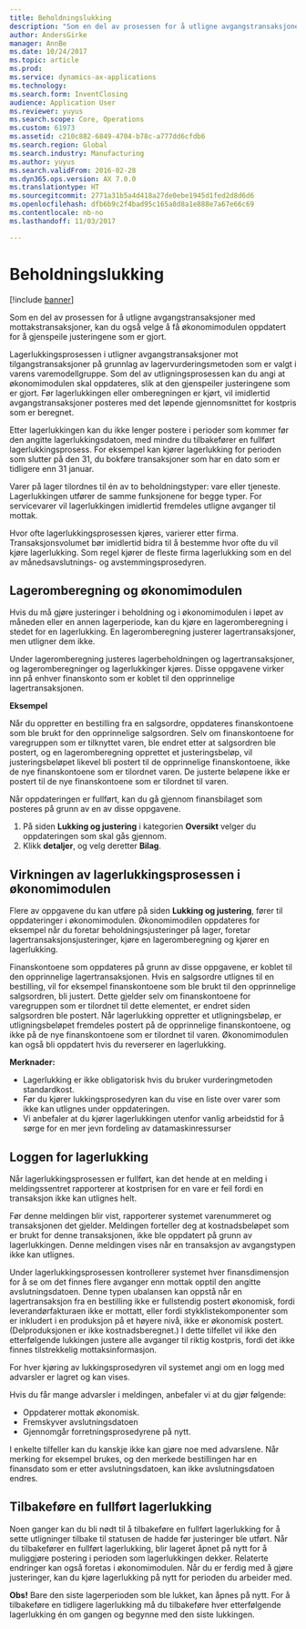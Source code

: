 ```yaml
---
title: Beholdningslukking
description: "Som en del av prosessen for å utligne avgangstransaksjoner med mottakstransaksjoner, kan du også velge å få økonomimodulen oppdatert for å gjenspeile justeringene som er gjort."
author: AndersGirke
manager: AnnBe
ms.date: 10/24/2017
ms.topic: article
ms.prod: 
ms.service: dynamics-ax-applications
ms.technology: 
ms.search.form: InventClosing
audience: Application User
ms.reviewer: yuyus
ms.search.scope: Core, Operations
ms.custom: 61973
ms.assetid: c210c882-6849-4704-b78c-a777dd6cfdb6
ms.search.region: Global
ms.search.industry: Manufacturing
ms.author: yuyus
ms.search.validFrom: 2016-02-28
ms.dyn365.ops.version: AX 7.0.0
ms.translationtype: HT
ms.sourcegitcommit: 2771a31b5a4d418a27de0ebe1945d1fed2d8d6d6
ms.openlocfilehash: dfb6b9c2f4bad95c165a8d8a1e888e7a67e66c69
ms.contentlocale: nb-no
ms.lasthandoff: 11/03/2017

---
```


# <a name="inventory-close"></a>Beholdningslukking

[!include [banner](../includes/banner.md)]

Som en del av prosessen for å utligne avgangstransaksjoner med mottakstransaksjoner, kan du også velge å få økonomimodulen oppdatert for å gjenspeile justeringene som er gjort.

Lagerlukkingsprosessen i utligner avgangstransaksjoner mot tilgangstransaksjoner på grunnlag av lagervurderingsmetoden som er valgt i varens varemodellgruppe. Som del av utligningsprosessen kan du angi at økonomimodulen skal oppdateres, slik at den gjenspeiler justeringene som er gjort. Før lagerlukkingen eller omberegningen er kjørt, vil imidlertid avgangstransaksjoner posteres med det løpende gjennomsnittet for kostpris som er beregnet. 

Etter lagerlukkingen kan du ikke lenger postere i perioder som kommer før den angitte lagerlukkingsdatoen, med mindre du tilbakefører en fullført lagerlukkingsprosess. For eksempel kan kjører lagerlukking for perioden som slutter på den 31, du bokføre transaksjoner som har en dato som er tidligere enn 31 januar. 

Varer på lager tilordnes til én av to beholdningstyper: vare eller tjeneste. Lagerlukkingen utfører de samme funksjonene for begge typer. For servicevarer vil lagerlukkingen imidlertid fremdeles utligne avganger til mottak. 

Hvor ofte lagerlukkingsprosessen kjøres, varierer etter firma. Transaksjonsvolumet bør imidlertid bidra til å bestemme hvor ofte du vil kjøre lagerlukking. Som regel kjører de fleste firma lagerlukking som en del av månedsavslutnings- og avstemmingsprosedyren.

## <a name="inventory-recalculation-and-the-general-ledger"></a>Lageromberegning og økonomimodulen
Hvis du må gjøre justeringer i beholdning og i økonomimodulen i løpet av måneden eller en annen lagerperiode, kan du kjøre en lageromberegning i stedet for en lagerlukking. En lageromberegning justerer lagertransaksjoner, men utligner dem ikke. 

Under lageromberegning justeres lagerbeholdningen og lagertransaksjoner, og lageromberegninger og lagerlukkinger kjøres. Disse oppgavene virker inn på enhver finanskonto som er koblet til den opprinnelige lagertransaksjonen. 

**Eksempel** 

Når du oppretter en bestilling fra en salgsordre, oppdateres finanskontoene som ble brukt for den opprinnelige salgsordren. Selv om finanskontoene for varegruppen som er tilknyttet varen, ble endret etter at salgsordren ble postert, og en lageromberegning opprettet et justeringsbeløp, vil justeringsbeløpet likevel bli postert til de opprinnelige finanskontoene, ikke de nye finanskontoene som er tilordnet varen. De justerte beløpene ikke er postert til de nye finanskontoene som er tilordnet til varen. 

Når oppdateringen er fullført, kan du gå gjennom finansbilaget som posteres på grunn av en av disse oppgavene.

1.  På siden **Lukking og justering** i kategorien **Oversikt** velger du oppdateringen som skal gås gjennom.
2.  Klikk **detaljer**, og velg deretter **Bilag**.

## <a name="effects-of-the-inventory-close-process-on-the-general-ledger"></a>Virkningen av lagerlukkingsprosessen i økonomimodulen
Flere av oppgavene du kan utføre på siden **Lukking og justering**, fører til oppdateringer i økonomimodulen. Økonomimodilen oppdateres for eksempel når du foretar beholdningsjusteringer på lager, foretar lagertransaksjonsjusteringer, kjøre en lageromberegning og kjører en lagerlukking. 

Finanskontoene som oppdateres på grunn av disse oppgavene, er koblet til den opprinnelige lagertransaksjonen. Hvis en salgsordre utlignes til en bestilling, vil for eksempel finanskontoene som ble brukt til den opprinnelige salgsordren, bli justert. Dette gjelder selv om finanskontoene for varegruppen som er tilordnet til dette elementet, er endret siden salgsordren ble postert. Når lagerlukking oppretter et utligningsbeløp, er utligningsbeløpet fremdeles postert på de opprinnelige finanskontoene, og ikke på de nye finanskontoene som er tilordnet til varen. Økonomimodulen kan også bli oppdatert hvis du reverserer en lagerlukking. 

**Merknader:**

-   Lagerlukking er ikke obligatorisk hvis du bruker vurderingmetoden standardkost.
-   Før du kjører lukkingsprosedyren kan du vise en liste over varer som ikke kan utlignes under oppdateringen.
-   Vi anbefaler at du kjører lagerlukkingen utenfor vanlig arbeidstid for å sørge for en mer jevn fordeling av datamaskinressurser

## <a name="the-inventory-close-log"></a> Loggen for lagerlukking
Når lagerlukkingsprosessen er fullført, kan det hende at en melding i meldingssentret rapporterer at kostprisen for en vare er feil fordi en transaksjon ikke kan utlignes helt. 

Før denne meldingen blir vist, rapporterer systemet varenummeret og transaksjonen det gjelder. Meldingen forteller deg at kostnadsbeløpet som er brukt for denne transaksjonen, ikke ble oppdatert på grunn av lagerlukkingen. Denne meldingen vises når en transaksjon av avgangstypen ikke kan utlignes. 

Under lagerlukkingsprosessen kontrollerer systemet hver finansdimensjon for å se om det finnes flere avganger enn mottak opptil den angitte avslutningsdatoen. Denne typen ubalansen kan oppstå når en lagertransaksjon fra en bestilling ikke er fullstendig postert økonomisk, fordi leverandørfakturaen ikke er mottatt, eller fordi stykklistekomponenter som er inkludert i en produksjon på et høyere nivå, ikke er økonomisk postert. (Delproduksjonen er ikke kostnadsberegnet.) I dette tilfellet vil ikke den etterfølgende lukkingen justere alle avganger til riktig kostpris, fordi det ikke finnes tilstrekkelig mottaksinformasjon. 

For hver kjøring av lukkingsprosedyren vil systemet angi om en logg med advarsler er lagret og kan vises. 

Hvis du får mange advarsler i meldingen, anbefaler vi at du gjør følgende:

-   Oppdaterer mottak økonomisk.
-   Fremskyver avslutningsdatoen
-   Gjennomgår forretningsprosedyrene på nytt.

I enkelte tilfeller kan du kanskje ikke kan gjøre noe med advarslene. Når merking for eksempel brukes, og den merkede bestillingen har en finansdato som er etter avslutningsdatoen, kan ikke avslutningsdatoen endres.

## <a name="reversing-a-completed-inventory-close"></a>Tilbakeføre en fullført lagerlukking
Noen ganger kan du bli nødt til å tilbakeføre en fullført lagerlukking for å sette utligninger tilbake til statusen de hadde før justeringer ble utført. Når du tilbakefører en fullført lagerlukking, blir lageret åpnet på nytt for å muliggjøre postering i perioden som lagerlukkingen dekker. Relaterte endringer kan også foretas i økonomimodulen. Når du er ferdig med å gjøre justeringer, kan du kjøre lagerlukking på nytt for perioden du arbeider med. 

**Obs!** Bare den siste lagerperioden som ble lukket, kan åpnes på nytt. For å tilbakeføre en tidligere lagerlukking må du tilbakeføre hver etterfølgende lagerlukking én om gangen og begynne med den siste lukkingen.




